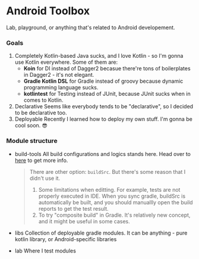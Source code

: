 # Android Toolbox

Lab, playground, or anything that's related to Android developement.



### Goals

1. Completely Kotlin-based
   Java sucks, and I love Kotlin - so I'm gonna use Kotlin everywhere.
   Some of them are:
   - **Koin** for DI instead of Dagger2 becasue there're tons of boilerplates in Dagger2 - it's not elegant.
   - **Gradle Kotlin DSL** for Gradle instead of groovy because dynamic programming language sucks.
   - **kotlintest** for Testing instead of JUnit, because JUnit sucks when in comes to Kotlin.
2. Declarative
   Seems like everybody tends to be "declarative", so I decided to be declarative too.
3. Deployable
   Recently I learned how to deploy my own stuff. I'm gonna be cool soon. 😎



### Module structure

- build-tools
  All build configurations and logics stands here. Head over to [here](https://docs.gradle.org/current/userguide/organizing_gradle_projects.html#sec:build_sources) to get more info.

  > There are other option: `buildSrc`. But there's some reason that I didn't use it.
  >
  > 1. Some limitations when editting. For example, tests are not properly executed in IDE. When you sync gradle, buildSrc is automatically be built, and you should manuallly open the build reports to get the test result.
  > 2. To try "composite build" in Gradle. It's relatively new concept, and it might be useful in some cases.

- libs
  Collection of deployable gradle modules. It can be anything - pure kotlin library, or Android-specific libraries
- lab
  Where I test modules
